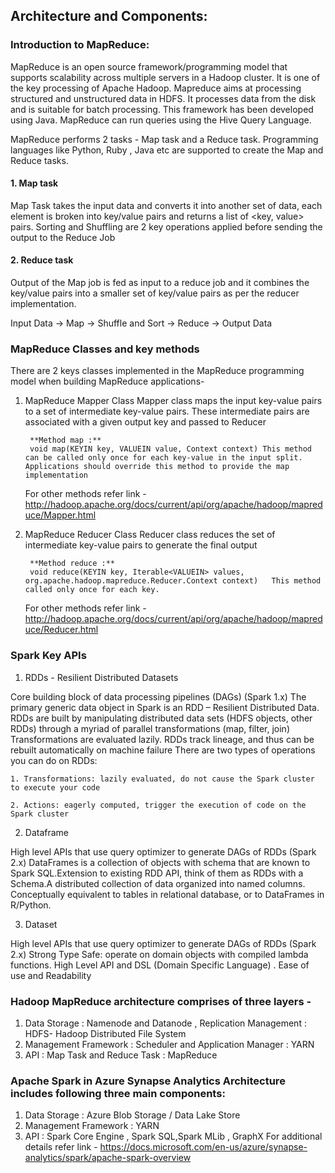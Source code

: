 ## Architecture and Components:

### Introduction to MapReduce:
MapReduce is an open source framework/programming model that supports scalability across multiple servers in a Hadoop cluster. It is one of the key processing of Apache Hadoop. Mapreduce aims at processing structured and unstructured data in HDFS. It processes data from the disk and is suitable for batch processing. This framework has been developed using Java. MapReduce can run queries using the Hive Query Language.


MapReduce performs 2 tasks - Map task and a Reduce task. Programming languages like Python, Ruby , Java etc are supported to create the Map and Reduce tasks. 
       
#### 1. Map task 
Map Task takes the input data and converts it into another set of data, each element is broken into key/value pairs and returns a list of <key, value> pairs. Sorting and Shuffling are 2 key operations applied before sending the output to the Reduce Job

#### 2. Reduce task  
Output of the Map job is fed as input to a reduce job and it combines the key/value pairs into a smaller set of key/value pairs as per the reducer implementation.


Input Data -> Map -> Shuffle and Sort -> Reduce -> Output Data

### MapReduce Classes and key methods

There are 2 keys classes implemented in the MapReduce programming model when building MapReduce applications- 
    
1. MapReduce Mapper Class
    Mapper class maps the input key-value pairs to a set of intermediate key-value pairs. These intermediate pairs are associated with a given output key and passed to Reducer
        
        **Method map :** 
        void map(KEYIN key, VALUEIN value, Context context)	This method can be called only once for each key-value in the input split.  Applications should override this method to provide the map implementation
        
    For other methods refer link - http://hadoop.apache.org/docs/current/api/org/apache/hadoop/mapreduce/Mapper.html

2. MapReduce Reducer Class 
    Reducer class reduces the set of intermediate key-value pairs to generate the final output
        
        **Method reduce :**
        void reduce(KEYIN key, Iterable<VALUEIN> values, org.apache.hadoop.mapreduce.Reducer.Context context) 	This method called only once for each key.
        
    For other methods refer link - http://hadoop.apache.org/docs/current/api/org/apache/hadoop/mapreduce/Reducer.html

### Spark Key APIs


1. RDDs - Resilient Distributed Datasets

Core building block of data processing pipelines (DAGs) (Spark 1.x)
The primary generic data object in Spark is an RDD – Resilient Distributed Data. RDDs are built by manipulating distributed data sets (HDFS objects, other RDDs) through a myriad of parallel transformations (map, filter, join)
Transformations are evaluated lazily. RDDs track lineage, and thus can be rebuilt automatically on machine failure
There are two types of operations you can do on RDDs:

    1. Transformations: lazily evaluated, do not cause the Spark cluster to execute your code

    2. Actions: eagerly computed, trigger the execution of code on the Spark cluster


2. Dataframe 

High level APIs that use query optimizer to generate DAGs of RDDs (Spark 2.x)
DataFrames is a collection of objects with schema that are known to Spark SQL.Extension to existing RDD API, think of them as RDDs with a Schema.A distributed collection of data organized into named columns. Conceptually equivalent to tables in relational database, or to DataFrames in R/Python. 

3. Dataset

High level APIs that use query optimizer to generate DAGs of RDDs (Spark 2.x)
Strong Type Safe: operate on domain objects with compiled lambda functions. High Level API and DSL (Domain Specific Language) . Ease of use and Readability



### Hadoop MapReduce architecture comprises of three layers - 

1. Data Storage : Namenode and Datanode , Replication Management : HDFS- Hadoop Distributed File System
2. Management Framework : Scheduler and Application Manager : YARN    
3. API : Map Task and Reduce Task : MapReduce

### Apache Spark in Azure Synapse Analytics Architecture includes following three main components:
1. Data Storage : Azure Blob Storage / Data Lake Store
2. Management Framework : YARN
3. API : Spark Core Engine , Spark SQL,Spark MLib , GraphX
For additional details refer link - https://docs.microsoft.com/en-us/azure/synapse-analytics/spark/apache-spark-overview